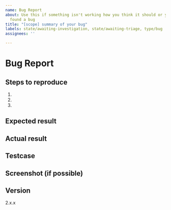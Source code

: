 ```yaml
---
name: Bug Report
about: Use this if something isn't working how you think it should or you think you've
  found a bug
title: "[scope] summary of your bug"
labels: state/awaiting-investigation, state/awaiting-triage, type/bug
assignees: ''

---
```


# Bug Report
<!-- Describe what's wrong in great detail (required). -->

## Steps to reproduce
<!-- Tell us how to reproduce your issue (required). -->
1.
2.
3.

## Expected result
<!-- Tell us what result you were expecting (required). -->

## Actual result
<!-- Tell us what the actual result was (required). -->

## Testcase
<!--
  If possible create an example of your issue via a JSFiddle. 

  How to create an example:
   1. Open the following JSFiddle - https://jsfiddle.net/31d6y7mn
   2. Click "Fork" at the top
   3. Add the minimum required HTML, CSS and JavaScript which reproduces
      your issue
   4. Click "Save" at the top
   5. Copy the URL of your fiddle and link it here
-->

## Screenshot (if possible)
<!--
  If possible include images or gifs of your issue.

  E.g. Incorrect component CSS should include an image of what the
  component looks like.
  
  If your looking for a tool we recommend ShareX - https://github.com/ShareX/ShareX
-->

## Version
<!-- Include the version of the library you are using (required). -->
2.x.x
